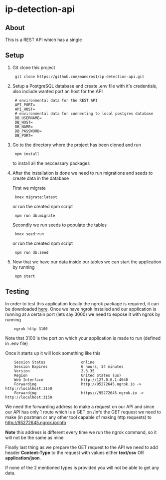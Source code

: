 # ip-detection-api

## About
This is a REST API which has a single 

## Setup
1. Git clone this project
    
        git clone https://github.com/mandros1/ip-detection-api.git

2. Setup a PostgreSQL database and create .env file with it's credentials, also include wanted port an host for the API

        # environmental data for the REST API
        API_PORT=
        API_HOST=
        # environmental data for connecting to local postgres database
        DB_USERNAME=
        DB_HOST=
        DB_NAME=
        DB_PASSWORD=
        DB_PORT=


3. Go to the directory where the project has been cloned and run
      
        npm install

    to install all the neccessary packages
    
  
4. After the installation is done we need to run migrations and seeds to create data in the database
    
    First we migrate
           
        knex migrate:latest
        
    or run the created npm script
    
        npm run db:migrate
    
    Secondly we run seeds to populate the tables
    
        knex seed:run
    
    or run the created npm script
    
        npm run db:seed
        
5. Now that we have our data inside our tables we can start the application by running 

        npm start
        
## Testing
    
In order to test this application locally the ngrok package is required, it can be downloaded [here](https://ngrok.com/download). 
Once we have ngrok installed and our application is running at a certain port (lets say 3000) we need to expose it 
with ngrok by running 

        ngrok http 3100

Note that 3100 is the port on which your application is made to run (defined in .env file)

Once it starts up it will look something like this

        Session Status                online
        Session Expires               6 hours, 34 minutes
        Version                       2.3.35
        Region                        United States (us)
        Web Interface                 http://127.0.0.1:4040
        Forwarding                    http://95272645.ngrok.io -> http://localhost:3150
        Forwarding                    https://95272645.ngrok.io -> http://localhost:3150

We need the forwarding address to make a request on our API and since our API has only 1 route which is a GET on /info
the GET request we need to make (in postman or any other tool capable of making http requests) to http://95272645.ngrok.io/info

**Note** this address is different every time we run the ngrok command, so it will not be the same as mine 

Finally last thing as we prepare the GET request to the API we need to add header **Content-Type** to the request with
values either **text/csv** OR **application/json**.

If none of the 2 mentioned types is provided you will not be able to get any data.  
